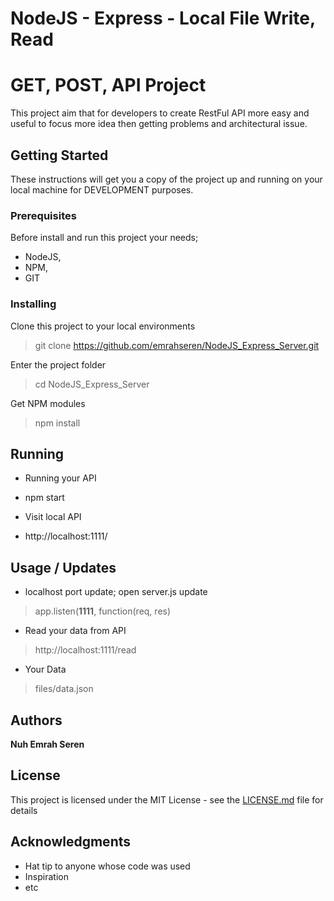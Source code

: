 # NodeJS - Express - Local File Write, Read
# GET, POST, API Project

This project aim that for developers to create RestFul API more easy and useful to focus more idea then getting problems and architectural issue. 

## Getting Started

These instructions will get you a copy of the project up and running on your local machine for DEVELOPMENT purposes. 

### Prerequisites

Before install and run this project your needs;
- NodeJS,
- NPM,
- GIT

### Installing

Clone this project to your local environments
>git clone https://github.com/emrahseren/NodeJS_Express_Server.git

Enter the project folder 
>cd NodeJS_Express_Server

Get NPM modules
>npm install 

## Running 

* Running your API
- npm start

* Visit local API 
- http://localhost:1111/

## Usage / Updates 

* localhost port update; open server.js update
> app.listen(**1111**, function(req, res)

* Read your data from API 
> http://localhost:1111/read

* Your Data
> files/data.json


## Authors

**Nuh Emrah Seren** 

## License

This project is licensed under the MIT License - see the [LICENSE.md](LICENSE.md) file for details

## Acknowledgments

* Hat tip to anyone whose code was used
* Inspiration
* etc
